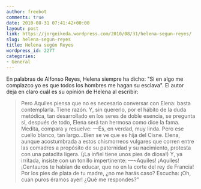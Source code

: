 ```yaml
---
author: freebot
comments: true
date: 2010-08-31 07:41:42+00:00
layout: post
link: https://jorgeikeda.wordpress.com/2010/08/31/helena-segun-reyes/
slug: helena-segun-reyes
title: Helena según Reyes
wordpress_id: 2277
categories:
- General
---
```


En palabras de Alfonso Reyes, Helena siempre ha dicho: "Si en algo me complazco yo es que todos los hombres me hagan su esclava". El autor deja en claro cuál es su opinión de Helena al escribir:





<blockquote>Pero Aquiles piensa que no es necesario conversar con Elena: basta contemplarla. Tiene razón.
Y, sin quererlo, por el hábito de la duda metódica, tan desarrollado en los seres de doble esencia, se pregunta si, después de todo, Elena será tan hermosa como dice la fama.
Medita, compara y resuelve:
—Es, en verdad, muy linda. Pero ese cuello blanco, tan largo...Bien se ve que es hija del Cisne.
Elena, aunque acostumbrada a estos chismorreos vulgares que corren entre las comadres a propósito de su paternidad y su nacimiento, protesta con una patadita ligera. (¡La infiel tiene unos pies de diosa!) Y, ya irritada, insiste con un tonillo impertinente:
—~Aquiles! ¡Aquiles! ¡Centauros te habían de educar, que no en la corte del rey de Francia! Por los pies de plata de tu madre, ¿no me harás caso? Escucha: ¡Oh, cuán puros éramos ayer! ¿Qué me respondes?"
</blockquote>






